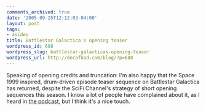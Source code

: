 ```yaml
---
comments_archived: true
date: '2005-09-25T12:12:03-04:00'
layout: post
tags:
- asides
title: Battlestar Galactica's opening teaser
wordpress_id: 688
wordpress_slug: battlestar-galacticas-opening-teaser
wordpress_url: http://decafbad.com/blog/?p=688
---
```

Speaking of opening credits and truncation: I'm also happy that the Space 1999 inspired, drum-driven episode teaser sequence on Battlestar Galactica has returned, despite the SciFi Channel's strategy of short opening sequences this season.  I know a lot of people have complained about it, as I heard in [the podcast][bsgpod], but I think it's a nice touch.

[bsgpod]: http://www.scifi.com/battlestar/downloads/podcast/
